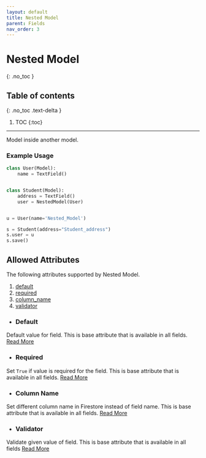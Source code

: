 ```yaml
---
layout: default
title: Nested Model
parent: Fields
nav_order: 3
---
```


# Nested Model
{: .no_toc }

## Table of contents
{: .no_toc .text-delta }

1. TOC
{:toc}

---

Model inside another model.

### Example Usage

```python
class User(Model):
    name = TextField()


class Student(Model):
    address = TextField()
    user = NestedModel(User)


u = User(name='Nested_Model')

s = Student(address="Student_address")
s.user = u
s.save()
```

## Allowed Attributes

The following attributes supported by Nested Model.

1. [default](#default)
2. [required](#required)
3. [column_name](#column-name)
4. [validator](#validator)

- ### Default
Default value for field. This is base attribute that is available in all fields. [Read More](/fields/field/#default)

- ### Required
Set `True` if value is required for the field. This is base attribute that is available in all fields. [Read More](/fields/field/#required)

- ### Column Name
Set different column name in Firestore instead of field name. This is base attribute that is available in all fields. [Read More](/fields/field/#column-name)

- ### Validator
Validate given value of field. This is base attribute that is available in all fields [Read More](/fields/field/#validator)
